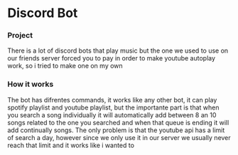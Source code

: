 # Discord Bot

###  Project 

There is a lot of discord bots that play music but the one we used to use on our friends server forced you to pay in order to make youtube autoplay work, so i tried to make one on my own 

### How it works 

The bot has difrentes commands, it works like any other bot, it can play spotify playlist and youtube playlist, but the importante part is that when you search a song individually 
it will automatically add between 8 an 10 songs related to the one you searched and when that queue is ending it will add continually songs.
The only problem is that the youtube api has a limit of search a day, however since we only use it in our server we usually never reach that limit and it works like i wanted to
